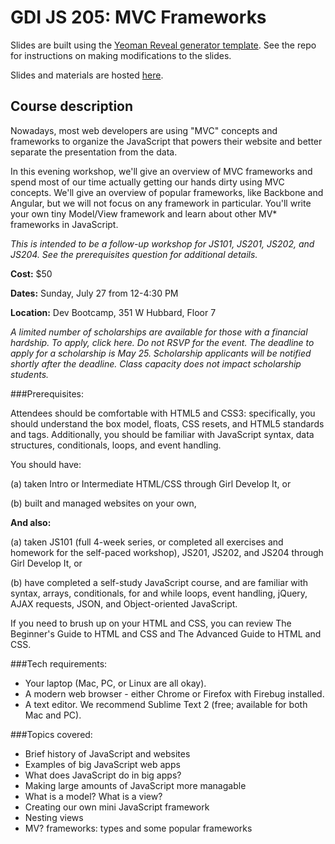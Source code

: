 # GDI JS 205: MVC Frameworks

Slides are built using the [Yeoman Reveal generator template](https://github.com/gdichicago/yeoman_reveal_template). See the repo for instructions on making modifications to the slides.

Slides and materials are hosted [here](http://gdichicago.com/classes/js205).

## Course description

Nowadays, most web developers are using "MVC" concepts and frameworks to organize the JavaScript that powers their website and better separate the presentation from the data.

In this evening workshop, we'll give an overview of MVC frameworks and spend most of our time actually getting our hands dirty using MVC concepts. We'll give an overview of popular frameworks, like Backbone and Angular, but we will not focus on any framework in particular. You'll write your own tiny Model/View framework and learn about other MV* frameworks in JavaScript.

*This is intended to be a follow-up workshop for JS101, JS201, JS202, and JS204. See the prerequisites question for additional details.*

**Cost:** $50

**Dates:** Sunday, July 27 from 12-4:30 PM

**Location:** Dev Bootcamp, 351 W Hubbard, Floor 7

*A limited number of scholarships are available for those with a financial hardship. To apply, click here. Do not RSVP for the event. The deadline to apply for a scholarship is May 25. Scholarship applicants will be notified shortly after the deadline. Class capacity does not impact scholarship students.*

###Prerequisites:

Attendees should be comfortable with HTML5 and CSS3: specifically, you should understand the box model, floats, CSS resets, and HTML5 standards and tags. Additionally, you should be familiar with JavaScript syntax, data structures, conditionals, loops, and event handling.

You should have:

(a) taken Intro or Intermediate HTML/CSS through Girl Develop It, or

(b) built and managed websites on your own,

**And also:**

(a) taken JS101 (full 4-week series, or completed all exercises and homework for the self-paced workshop), JS201, JS202, and JS204 through Girl Develop It, or

(b) have completed a self-study JavaScript course, and are familiar with syntax, arrays, conditionals, for and while loops, event handling, jQuery, AJAX requests, JSON, and Object-oriented JavaScript.

If you need to brush up on your HTML and CSS, you can review The Beginner's Guide to HTML and CSS and The Advanced Guide to HTML and CSS.

###Tech requirements:

* Your laptop (Mac, PC, or Linux are all okay).
* A modern web browser - either Chrome or Firefox with Firebug installed.
* A text editor. We recommend Sublime Text 2 (free; available for both Mac and PC).

###Topics covered:

* Brief history of JavaScript and websites
* Examples of big JavaScript web apps
* What does JavaScript do in big apps?
* Making large amounts of JavaScript more managable
* What is a model? What is a view?
* Creating our own mini JavaScript framework
* Nesting views
* MV? frameworks: types and some popular frameworks

